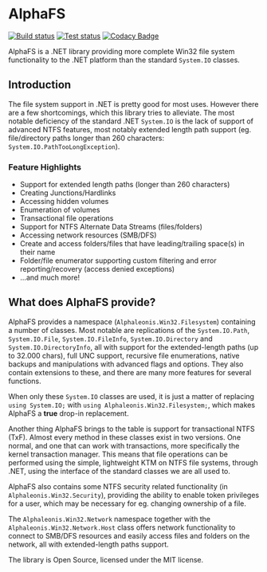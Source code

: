 # AlphaFS

[![Build status](https://ci.appveyor.com/api/projects/status/9kb175khv0k3rn7s?svg=true)](https://ci.appveyor.com/project/alphaleonis/alphafs/) [![Test status](https://img.shields.io/appveyor/tests/alphaleonis/alphafs.svg)](https://ci.appveyor.com/project/alphaleonis/alphafs/build/tests) [![Codacy Badge](https://api.codacy.com/project/badge/Grade/9b3af141aae74656b6135413564b7e5d)](https://app.codacy.com/app/Yomodo/AlphaFS?utm_source=github.com&utm_medium=referral&utm_content=alphaleonis/AlphaFS&utm_campaign=badger)

AlphaFS is a .NET library providing more complete Win32 file system functionality to the .NET platform than the standard `System.IO` classes.

## Introduction

The file system support in .NET is pretty good for most uses. However there are a few shortcomings, which this library tries to alleviate. The most notable deficiency of the standard .NET `System.IO` is the lack of support of advanced NTFS features, most notably extended length path support (eg. file/directory paths longer than 260 characters: `System.IO.PathTooLongException`).

### Feature Highlights

* Support for extended length paths (longer than 260 characters)
* Creating Junctions/Hardlinks
* Accessing hidden volumes
* Enumeration of volumes
* Transactional file operations
* Support for NTFS Alternate Data Streams (files/folders)
* Accessing network resources (SMB/DFS)
* Create and access folders/files that have leading/trailing space(s) in their name
* Folder/file enumerator supporting custom filtering and error reporting/recovery (access denied exceptions)
* ...and much more!

## What does AlphaFS provide?

AlphaFS provides a namespace (`Alphaleonis.Win32.Filesystem`) containing a number of classes. Most notable
are replications of the `System.IO.Path`, `System.IO.File`, `System.IO.FileInfo`, `System.IO.Directory` and `System.IO.DirectoryInfo`, all with support for the extended-length paths (up to 32.000 chars), full UNC support,
recursive file enumerations, native backups and manipulations with advanced flags and options.
They also contain extensions to these, and there are many more features for several functions.

When only  these `System.IO` classes are used, it is just a matter of replacing `using System.IO;`
with `using Alphaleonis.Win32.Filesystem;`, which makes AlphaFS a **true** drop-in replacement.

Another thing AlphaFS brings to the table is support for transactional NTFS (TxF). Almost every method in
these classes exist in two versions. One normal, and one that can work with transactions, more specifically the
kernel transaction manager. This means that file operations can be performed using the simple, lightweight KTM 
on NTFS file systems, through .NET, using the interface of the standard classes we are all used to.

AlphaFS also contains some NTFS security related functionality (in `Alphaleonis.Win32.Security`), providing 
the ability to enable token privileges for a user, which may be necessary for eg. changing ownership of a file.

The `Alphaleonis.Win32.Network` namespace together with the `Alphaleonis.Win32.Network.Host` class offers
network functionality to connect to SMB/DFS resources and easily access files and folders on the network,
all with extended-length paths support.

The library is Open Source, licensed under the MIT license.
